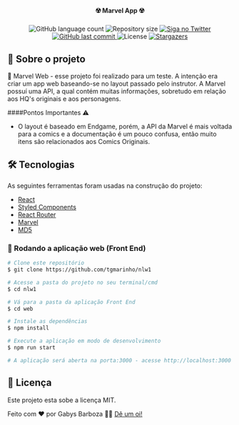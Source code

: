 
<h4 align="center"> 
	☢️ Marvel App ☢️
</h4>

<p align="center">
  <img alt="GitHub language count" src="https://img.shields.io/github/languages/count/tgmarinho/nlw1?color=%2304D361">

  <img alt="Repository size" src="https://img.shields.io/github/repo-size/tgmarinho/nlw1">

  	
  <a href="https://www.twitter.com/tgmarinho/">
    <img alt="Siga no Twitter" src="https://img.shields.io/twitter/url?url=https%3A%2F%2Fgithub.com%2Ftgmarinho%2Fnlw1">
  </a>
	
  
  <a href="https://github.com/tgmarinho/nlw1/commits/master">
    <img alt="GitHub last commit" src="https://img.shields.io/github/last-commit/tgmarinho/nlw1">
  </a>

  <img alt="License" src="https://img.shields.io/badge/license-MIT-brightgreen">
   <a href="https://github.com/tgmarinho/nlw1/stargazers">
    <img alt="Stargazers" src="https://img.shields.io/github/stars/tgmarinho/nlw1?style=social">
  </a>
</p>


##  🚩 Sobre o projeto

🔴 Marvel Web - esse projeto foi realizado para um teste. A intenção era criar um app web baseando-se no layout passado pelo instrutor. A Marvel possuí uma API, a qual contém muitas informações, sobretudo em relação aos HQ's originais e aos personagens.

####Pontos Importantes ⚠️ 

- O layout é baseado em Endgame, porém, a API da Marvel é mais voltada para a comics e a documentação é um pouco confusa, então muito itens são relacionados aos Comics Originais. 

## 🛠 Tecnologias

As seguintes ferramentas foram usadas na construção do projeto:

- [React][reactjs]
- [Styled Components][styledcomponents]
- [React Router][router]
- [Marvel][marvel]
- [MD5][marvel]


### 🧭 Rodando a aplicação web (Front End)

```bash
# Clone este repositório
$ git clone https://github.com/tgmarinho/nlw1

# Acesse a pasta do projeto no seu terminal/cmd
$ cd nlw1

# Vá para a pasta da aplicação Front End
$ cd web

# Instale as dependências
$ npm install

# Execute a aplicação em modo de desenvolvimento
$ npm run start

# A aplicação será aberta na porta:3000 - acesse http://localhost:3000
```

## 📝 Licença

Este projeto esta sobe a licença MIT.

Feito com ❤️ por Gabys Barboza 👋🏽 [Dê um oi!](https://www.linkedin.com/in/gabriely-barboza-31b21b137/)

[nodejs]: https://nodejs.org/
[reactjs]: https://reactjs.org
[yarn]: https://yarnpkg.com/
[vscode]: https://code.visualstudio.com/
[styledcomponents]: https://styled-components.com/
[router]: https://reactrouter.com/
[marvel]: https://developer.marvel.com/
[MD5]: https://yarnpkg.com/package/md5